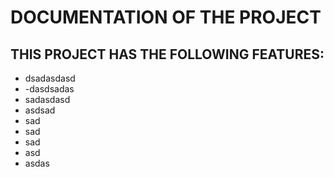 # DOCUMENTATION OF THE PROJECT

## THIS PROJECT HAS THE FOLLOWING FEATURES:
- dsadasdasd
- -dasdsadas
- sadasdasd
- asdsad
- sad
- sad
- sad
- asd
- asdas